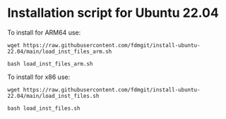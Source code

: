 # Installation script for Ubuntu 22.04

To install for ARM64 use:

```
wget https://raw.githubusercontent.com/fdmgit/install-ubuntu-22.04/main/load_inst_files_arm.sh
```

```
bash load_inst_files_arm.sh
```

To install for x86 use:

```
wget https://raw.githubusercontent.com/fdmgit/install-ubuntu-22.04/main/load_inst_files.sh
```

```
bash load_inst_files.sh
```
